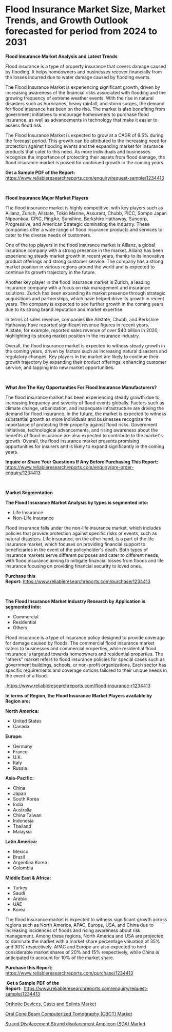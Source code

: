 <p><h1>Flood Insurance Market Size, Market Trends, and Growth Outlook forecasted for period from 2024 to 2031</h1></p><p><strong>Flood Insurance Market Analysis and Latest Trends</strong></p>
<p><p>Flood insurance is a type of property insurance that covers damage caused by flooding. It helps homeowners and businesses recover financially from the losses incurred due to water damage caused by flooding events.</p><p>The Flood Insurance Market is experiencing significant growth, driven by increasing awareness of the financial risks associated with flooding and the growing frequency of extreme weather events. With the rise in natural disasters such as hurricanes, heavy rainfall, and storm surges, the demand for flood insurance has been on the rise. The market is also benefiting from government initiatives to encourage homeowners to purchase flood insurance, as well as advancements in technology that make it easier to assess flood risk.</p><p>The Flood Insurance Market is expected to grow at a CAGR of 8.5% during the forecast period. This growth can be attributed to the increasing need for protection against flooding events and the expanding market for insurance products that cater to this need. As more individuals and businesses recognize the importance of protecting their assets from flood damage, the flood insurance market is poised for continued growth in the coming years.</p></p>
<p><strong>Get a Sample PDF of the Report:&nbsp;</strong> <a href="https://www.reliableresearchreports.com/enquiry/request-sample/1234413">https://www.reliableresearchreports.com/enquiry/request-sample/1234413</a></p>
<p>&nbsp;</p>
<p><strong>Flood Insurance Major Market Players</strong></p>
<p><p>The flood insurance market is highly competitive, with key players such as Allianz, Zurich, Allstate, Tokio Marine, Assurant, Chubb, PICC, Sompo Japan Nipponkoa, CPIC, PingAn, Sunshine, Berkshire Hathaway, Suncorp, Progressive, and American Strategic dominating the industry. These companies offer a wide range of flood insurance products and services to cater to the diverse needs of customers.</p><p>One of the top players in the flood insurance market is Allianz, a global insurance company with a strong presence in the market. Allianz has been experiencing steady market growth in recent years, thanks to its innovative product offerings and strong customer service. The company has a strong market position in various regions around the world and is expected to continue its growth trajectory in the future.</p><p>Another key player in the flood insurance market is Zurich, a leading insurance company with a focus on risk management and insurance solutions. Zurich has been expanding its market presence through strategic acquisitions and partnerships, which have helped drive its growth in recent years. The company is expected to see further growth in the coming years due to its strong brand reputation and market expertise.</p><p>In terms of sales revenue, companies like Allstate, Chubb, and Berkshire Hathaway have reported significant revenue figures in recent years. Allstate, for example, reported sales revenue of over $40 billion in 2020, highlighting its strong market position in the insurance industry.</p><p>Overall, the flood insurance market is expected to witness steady growth in the coming years, driven by factors such as increasing natural disasters and regulatory changes. Key players in the market are likely to continue their growth trajectory by expanding their product offerings, enhancing customer service, and tapping into new market opportunities.</p></p>
<p>&nbsp;</p>
<p><strong>What Are The Key Opportunities For Flood Insurance Manufacturers?</strong></p>
<p><p>The flood insurance market has been experiencing steady growth due to increasing frequency and severity of flood events globally. Factors such as climate change, urbanization, and inadequate infrastructure are driving the demand for flood insurance. In the future, the market is expected to witness substantial growth as more individuals and businesses recognize the importance of protecting their property against flood risks. Government initiatives, technological advancements, and rising awareness about the benefits of flood insurance are also expected to contribute to the market's growth. Overall, the flood insurance market presents promising opportunities for insurers and is likely to expand significantly in the coming years.</p></p>
<p><strong>Inquire or Share Your Questions If Any Before Purchasing This Report:</strong> <a href="https://www.reliableresearchreports.com/enquiry/pre-order-enquiry/1234413">https://www.reliableresearchreports.com/enquiry/pre-order-enquiry/1234413</a></p>
<p>&nbsp;</p>
<p><strong>Market Segmentation</strong></p>
<p><strong>The Flood Insurance Market Analysis by types is segmented into:</strong></p>
<p><ul><li>Life Insurance</li><li>Non-Life Insurance</li></ul></p>
<p><p>Flood insurance falls under the non-life insurance market, which includes policies that provide protection against specific risks or events, such as natural disasters. Life insurance, on the other hand, is a part of the life insurance market, which focuses on providing financial support to beneficiaries in the event of the policyholder's death. Both types of insurance markets serve different purposes and cater to different needs, with flood insurance aiming to mitigate financial losses from floods and life insurance focusing on providing financial security to loved ones.</p></p>
<p><strong>Purchase this Report:&nbsp;</strong><a href="https://www.reliableresearchreports.com/purchase/1234413">https://www.reliableresearchreports.com/purchase/1234413</a></p>
<p>&nbsp;</p>
<p><strong>The Flood Insurance Market Industry Research by Application is segmented into:</strong></p>
<p><ul><li>Commercial</li><li>Residential</li><li>Others</li></ul></p>
<p><p>Flood insurance is a type of insurance policy designed to provide coverage for damage caused by floods. The commercial flood insurance market caters to businesses and commercial properties, while residential flood insurance is targeted towards homeowners and residential properties. The "others" market refers to flood insurance policies for special cases such as government buildings, schools, or non-profit organizations. Each sector has specific requirements and coverage options tailored to their unique needs in the event of a flood.</p></p>
<p><a href="https://www.reliableresearchreports.com/flood-insurance-r1234413">&nbsp;https://www.reliableresearchreports.com/flood-insurance-r1234413</a></p>
<p><strong>In terms of Region, the Flood Insurance Market Players available by Region are:</strong></p>
<p>
    <p> <strong> North America: </strong>
        <ul>
            <li>United States</li>
            <li>Canada</li>
        </ul>
        </p> 
    <p> <strong> Europe: </strong>
        <ul>
            <li>Germany</li>
            <li>France</li>
            <li>U.K.</li>
            <li>Italy</li>
            <li>Russia</li>
        </ul>
        </p> 
    <p> <strong> Asia-Pacific: </strong>
        <ul>
            <li>China</li>
            <li>Japan</li>
            <li>South Korea</li>
            <li>India</li>
            <li>Australia</li>
            <li>China Taiwan</li>
            <li>Indonesia</li>
            <li>Thailand</li>
            <li>Malaysia</li>
        </ul>
        </p> 
    <p> <strong> Latin America: </strong>
        <ul>
            <li>Mexico</li>
            <li>Brazil</li>
            <li>Argentina Korea</li>
            <li>Colombia</li>
        </ul>
        </p> 
    <p> <strong> Middle East & Africa: </strong>
        <ul>
            <li>Turkey</li>
            <li>Saudi</li>
            <li>Arabia</li>
            <li>UAE</li>
            <li>Korea</li>
        </ul>
    </p>
    </p>
<p><p>The flood insurance market is expected to witness significant growth across regions such as North America, APAC, Europe, USA, and China due to increasing incidences of floods and rising awareness about risk management. Among these regions, North America and USA are projected to dominate the market with a market share percentage valuation of 35% and 30% respectively. APAC and Europe are also expected to hold considerable market shares of 20% and 15% respectively, while China is anticipated to account for 10% of the market share.</p></p>
<p><strong>Purchase this Report: </strong><a href="https://www.reliableresearchreports.com/purchase/1234413">https://www.reliableresearchreports.com/purchase/1234413</a></p>
<p>&nbsp;<strong>Get a Sample PDF of the Report:&nbsp;&nbsp;</strong><a href="https://www.reliableresearchreports.com/enquiry/request-sample/1234413">https://www.reliableresearchreports.com/enquiry/request-sample/1234413</a></p>
<p><strong></strong></p>
<p><p><a href="https://github.com/mdmisese/Market-Research-Report-List-1/blob/main/orthotic-devices-casts-and-splints-market.md">Orthotic Devices, Casts and Splints Market</a></p><p><a href="https://github.com/wybrqqeb6/Market-Research-Report-List-1/blob/main/oral-cone-beam-computerized-tomography-cbct-market.md">Oral Cone Beam Computerized Tomography (CBCT) Market</a></p><p><a href="https://github.com/JeanneSawayn2023/Market-Research-Report-List-1/blob/main/strand-displacement-strand-displacement-amplicon-sda-market.md">Strand Displacement Strand displacement Amplicon (SDA) Market</a></p></p>